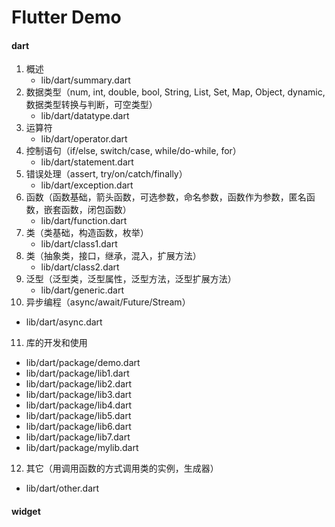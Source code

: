# Flutter Demo


#### dart
1. 概述
   - lib/dart/summary.dart
2. 数据类型（num, int, double, bool, String, List, Set, Map, Object, dynamic, 数据类型转换与判断，可空类型）
   - lib/dart/datatype.dart
3. 运算符
   - lib/dart/operator.dart
4. 控制语句（if/else, switch/case, while/do-while, for）
   - lib/dart/statement.dart
5. 错误处理（assert, try/on/catch/finally）
   - lib/dart/exception.dart
6. 函数（函数基础，箭头函数，可选参数，命名参数，函数作为参数，匿名函数，嵌套函数，闭包函数）
   - lib/dart/function.dart
7. 类（类基础，构造函数，枚举）
   - lib/dart/class1.dart
8. 类（抽象类，接口，继承，混入，扩展方法）
   - lib/dart/class2.dart
9. 泛型（泛型类，泛型属性，泛型方法，泛型扩展方法）
   - lib/dart/generic.dart
10. 异步编程（async/await/Future<T>/Stream<T>）
   - lib/dart/async.dart
11. 库的开发和使用
   - lib/dart/package/demo.dart
   - lib/dart/package/lib1.dart
   - lib/dart/package/lib2.dart
   - lib/dart/package/lib3.dart
   - lib/dart/package/lib4.dart
   - lib/dart/package/lib5.dart
   - lib/dart/package/lib6.dart
   - lib/dart/package/lib7.dart
   - lib/dart/package/mylib.dart
12. 其它（用调用函数的方式调用类的实例，生成器）
   - lib/dart/other.dart

#### widget